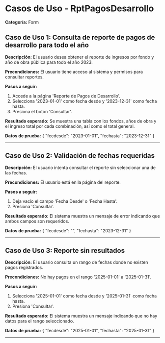 # Casos de Uso - RptPagosDesarrollo

**Categoría:** Form

## Caso de Uso 1: Consulta de reporte de pagos de desarrollo para todo el año

**Descripción:** El usuario desea obtener el reporte de ingresos por fondo y año de obra pública para todo el año 2023.

**Precondiciones:**
El usuario tiene acceso al sistema y permisos para consultar reportes.

**Pasos a seguir:**
1. Accede a la página 'Reporte de Pagos de Desarrollo'.
2. Selecciona '2023-01-01' como fecha desde y '2023-12-31' como fecha hasta.
3. Presiona el botón 'Consultar'.

**Resultado esperado:**
Se muestra una tabla con los fondos, años de obra y el ingreso total por cada combinación, así como el total general.

**Datos de prueba:**
{ "fecdesde": "2023-01-01", "fechasta": "2023-12-31" }

---

## Caso de Uso 2: Validación de fechas requeridas

**Descripción:** El usuario intenta consultar el reporte sin seleccionar una de las fechas.

**Precondiciones:**
El usuario está en la página del reporte.

**Pasos a seguir:**
1. Deja vacío el campo 'Fecha Desde' o 'Fecha Hasta'.
2. Presiona 'Consultar'.

**Resultado esperado:**
El sistema muestra un mensaje de error indicando que ambos campos son requeridos.

**Datos de prueba:**
{ "fecdesde": "", "fechasta": "2023-12-31" }

---

## Caso de Uso 3: Reporte sin resultados

**Descripción:** El usuario consulta un rango de fechas donde no existen pagos registrados.

**Precondiciones:**
No hay pagos en el rango '2025-01-01' a '2025-01-31'.

**Pasos a seguir:**
1. Selecciona '2025-01-01' como fecha desde y '2025-01-31' como fecha hasta.
2. Presiona 'Consultar'.

**Resultado esperado:**
El sistema muestra un mensaje indicando que no hay datos para el rango seleccionado.

**Datos de prueba:**
{ "fecdesde": "2025-01-01", "fechasta": "2025-01-31" }

---

